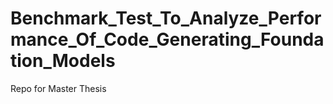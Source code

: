 # Benchmark_Test_To_Analyze_Performance_Of_Code_Generating_Foundation_Models
Repo for Master Thesis
